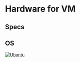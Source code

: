 # Hardware for VM

## Specs


## OS
[![Ubuntu](https://img.shields.io/badge/Ubuntu_Server_24.04.3-%23c9d1d9?&logo=ubuntu&logoColor=red)](https://releases.ubuntu.com/jammy/)
